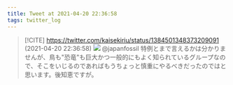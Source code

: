 ```yaml
---
title: Tweet at 2021-04-20 22:36:58
tags: twitter_log
---
```


> [!CITE] https://twitter.com/kaisekiriu/status/1384501348373209091 (2021-04-20 22:36:58)
> ![](https://twitter.com/kaisekiriu/status/1384501348373209091)
> @japanfossil 特例とまで言えるかは分かりませんが、鳥も"恐竜"も巨大かつ一般的にもよく知られているグループなので、そこをいじるのであればもうちょっと慎重にやるべきだったのではと思います。後知恵ですが。
